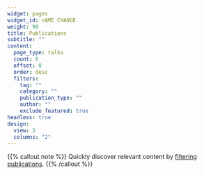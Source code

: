 ```yaml
---
widget: pages
widget_id: nAME CHANGE
weight: 90
title: Publications
subtitle: ""
content:
  page_type: talks
  count: 6
  offset: 0
  order: desc
  filters:
    tag: ""
    category: ""
    publication_type: ""
    author: ""
    exclude_featured: true
headless: true
design:
  view: 3
  columns: "2"
---
```


{{% callout note %}}
Quickly discover relevant content by [filtering publications](./publication/).
{{% /callout %}}
